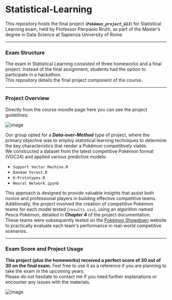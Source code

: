 # Statistical-Learning
This repository hosts the final project (***`Pokémon_project_G13`***) for Statistical Learning exam, held by Professor Pierpaolo Brutti, as part of the Master’s degree in Data Science at Sapienza University of Rome.

-------------------------------------------------------------------------------------------------------------------------------------

### **Exam Structure**

The exam in Statistical Learning consisted of three homeworks and a final project. Instead of the final assignment, students had the option to participate in a hackathon.<br> 
This repository details the final project component of the course.

-------------------------------------------------------------------------------------------------------------------------------------

### **Project Overview**

Directly from the course moodle page here you can see the project guidelines:

![image](https://github.com/Livia020799/Statistical-Learning/assets/146645775/a49ae30a-8da9-4276-9f8b-36015f521df4)

Our group opted for a ***Data-over-Method*** type of project, where the primary objective was to employ statistical learning techniques to determine the key characteristics that render a Pokémon competitively viable.<br> 
We constructed a dataset from the latest competitive Pokémon format (VGC24) and applied various predictive models: <br>
- `Support Vector Machine.R`
- `Random Forest.R`
- `K-Prototypes.R`
- `Neural Network.ipynb`<br>

This approach is designed to provide valuable insights that assist both novice and professional players in building effective competitive teams. Additionally, the project involved the creation of competitive Pokémon teams for each model tested (`results.csv`), using an algorithm named Pesca Pokémon, detailed in ***Chapter 4*** of the project documentation.<br>
These teams were subsequently tested on the [Pokémon Showdown](https://pokemonshowdown.com/) website to practically evaluate each team's performance in real-world competitive scenarios.

-------------------------------------------------------------------------------------------------------------------------------------

### **Exam Score and Project Usage**

**This project (plus the homeworks) received a perfect score of 30 out of 30 on the final exam.** Feel free to use it as a reference if you are planning to take the exam in the upcoming years.<br> 
Please do not hesitate to contact me if you need further explanations or encounter any issues with the materials.

![image](https://github.com/Livia020799/Statistical-Learning/assets/146645775/a17046e2-78e8-4976-882a-5f9a70d4df0b)


 

